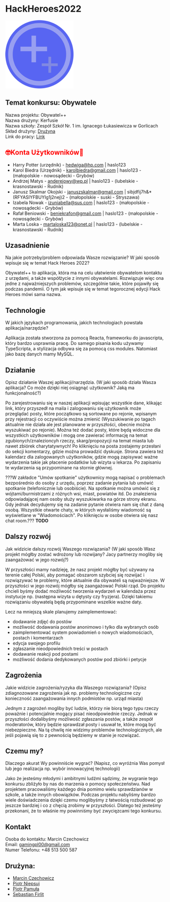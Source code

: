 # HackHeroes2022

<img style="width:215px" src="./logo.svg">

## Temat konkursu: Obywatele

Nazwa projektu: Obywatel++\
Nazwa drużyny: Kerfusie\
Nazwa szkoły: Zespół Szkół Nr. 1 im. Ignacego Łukasiewicza w Gorlicach\
Skład drużyny: [Drużyna](##Drużyna)\
Link do pracy: [Link](https://obywatelpp.netlify.app/)

## <span style="color:Red;">🤓**Konta Użytkowników**🚨</span>

- Harry Potter (urzędnik) - hedwiga@hp.com | haslo123
- Karol Biedra (Urzędnik) - karolbiedra@gmail.com | haslo123 - (małopolskie - nowosądecki - Grybów)
- Andrzej Matys - anderejowy@wp.pl | haslo123 - (lubelskie - krasnostawski - Rudnik)
- Janusz Skalmar Okojski - januszskalmar@gmail.com | sibjdfij7h&\*(RFYASIYFBUYIg1j2nej)2 - (małopolskie - suski - Stryszawa)
- Izabela Nowak - izuniabella@sus.com | haslo123 - (małopolskie - nowosądecki - Grybów)
- Rafał Beniowski - beniekrafon@gmail.com | haslo123 - (małopolskie - nowosądecki - Grybów)
- Marta Loska - martaloska123@onet.pl | haslo123 - (lubelskie - krasnostawski - Rudnik)

## Uzasadnienie

Na jakie potrzeby/problem odpowiada Wasze rozwiązanie? W jaki sposób wpisuje się w temat Hack Heroes 2022?

Obywatel++ to aplikacja, która ma na celu ułatwienie obywatelom kontaktu z urzędami, a także współżycie z innymi obywatelami. Rozwiązuje więc ona jedne z najważniejszych problemów, szczególnie takie, które pojawiły się podczas pandemii. O tym jak wpisuje się w temat tegorocznej edycji Hack Heroes mówi sama nazwa.

## Technologie

W jakich językach programowania, jakich technologiach powstała aplikacja/narzędzie?

Aplikacja została stworzona za pomocą Reacta, frameworku do javascripta, który bardzo usprawnia pracę. Do samego pisania kodu używamy TypeScripta, a stylizacja odbywa się za pomocą css modules. Natomiast jako bazę danych mamy MySQL.

## Działanie

Opisz działanie Waszej aplikacji/narzędzia. (W jaki sposób działa Wasza aplikacja? Co może dzięki niej osiągnąć użytkownik? Jaką ma funkcjonalność?)

Po zarejestrowaniu się w naszej aplikacji wpisując wszystkie dane, klikając link, który przyszedł na maila i zalogowaniu się użytkownik może przeglądać posty, które początkowo są sortowane po rejonie, wpisanym przy rejestracji co oczywiście można zmienić (Wyszukiwanie po tagach aktualnie nie działa ale jest planowane w przyszłości, obecnie można wyszukiwać po rejonie). Można też dodać posty, które będą widoczne dla wszystkich użytkowników i mogą one zawierać informację na temat zgubionych/znalezioncyh rzeczy, skarg/propozycji na temat miasta lub nawet zbiórek charytatywnych! Po kliknięciu na posta zostajemy przesłani do sekcji komentarzy, gdzie można prowadzić dyskusje. Strona zawiera też kalendarz dla zalogowanych użytkoników, gdzie mogą zapisywać ważne wydarzenia takie jak płacenie podatków lub wizyta u lekarza. Po zapisaniu te wydarzenia są przypominane na stornie głównej.

???W zakładce "Umów spotkanie" użytkownicy mogą napisać o problemach bezpośrednio do osoby z urzędu, poprzez zadanie pytania lub umówić spotkanie (telefonicznie lub osobiście). Na spotkanie można umówić się z wójtami/burmistrzami z różnych wsi, miast, powiatów itd. Do znalezienia odpowiadającej nam osoby służy wyszukiwarka na górze strony ekranu.
Gdy jednak decydujemy się na zadanie pytanie otwiera nam się chat z daną osobą. Wszystkie otwarte chaty, w których wysłaliśmy wiadomość są wyświetlane w "Wiadomościach". Po kliknięciu w osobe otwiera się nasz chat room.???
**TODO**

## Dalszy rozwój

Jak widzicie dalszy rozwój Waszego rozwiązania? (W jaki sposób Wasz projekt mógłby zostać wdrożony lub rozwijany? Jacy partnerzy mogliby się zaangażować w jego rozwój?)

W przyszłości mamy nadzieję, że nasz projekt mógłby być używany na terenie całej Polski, aby pomagać obszarom szybciej się rozwijać i rozwiązywać te problemy, które aktualnie dla obywateli są najważniejsze. W przyszłości w jego rozwój mógłby się zaangażować Polski rząd.
Do projektu chcieli byśmy dodać możliwość tworzenia wydarzeń w kalendaża przez instytucje np. (następna wizyta u dętysty czy fryzjera). Dzięki takiemu rozwiązaniu obywatelą będą przypominane wszelkie ważne daty.

Lecz na mniejszą skale planujemy zaimplementować:

- dodawanie zdjęć do postów
- możliwość dodawania postów anonimowo i tylko dla wybranych osób
- zaimplementować system powiadomień o nowych wiadomościach, postach i komentarzach
- edycja swojego profilu
- zgłaszanie nieodpowiednich treści w postach
- dodawanie reakcji pod postami
- możliwość dodania dedykowanych postów pod zbiórki i petycje

## Zagrożenia

Jakie widzicie zagrożenia/ryzyka dla Waszego rozwiązania? (Opisz zdiagnozowane zagrożenia jak np. problemy technologiczne czy konieczność zaangażowania innych podmiotów np. urząd miasta)

Jednym z zagrożeń mogliby być ludzie, którzy nie biorą tego typu rzeczy poważnie i potencjalnie mogący pisać nieodpowiednie rzeczy. Jednak w przyszłości dodalibyśmy możliwość zgłaszania postów, a także zespół moderatorów, który będzie sprawdzał posty i usuwał te, które mogą być niebezpieczne. Na tą chwilę nie widzimy problemów technologicznych, ale jeśli pojawią się to z pewnością będziemy w stanie je rozwiązać.

## Czemu my?

Dlaczego akurat Wy powinniście wygrać? (Napisz, co wyróżnia Was pomysł lub jego realizacja np. wybór innowacyjnej technologii)

Jako że jesteśmy młodymi i ambitnymi ludźmi sądzimy, że wygranie tego konkursu zbliżyło by nas do marzenia o pomocy społeczeństwu. Nad projektem pracowaliśmy każdego dnia pomimo wielu sprawdzianów w szkole, a także innych obowiązków. Podczas projektu nabyliśmy bardzo wiele doświadczenia dzięki czemu moglibyśmy z łatwością rozbudować go jeszcze bardziej i co z chęcią zrobimy w przyszłości. Dlatego też jesteśmy przekonani, że to właśnie my powinniśmy być zwycięzcami tego konkursu.

## Kontakt

Osoba do kontaktu: Marcin Czechowicz\
Email: gamingpl00@gmail.com\
Numer Telefonu: +48 513 500 587

## Drużyna:

- [Marcin Czechowicz](https://github.com/Gami13/)
- [Piotr Niepsuj](https://github.com/Frytak/)
- [Piotr Pamuła](https://github.com/pietruszka123/)
- [Sebastian Firlit](https://github.com/SeKaFi69/)
